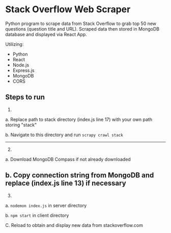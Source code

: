 # Stack Overflow Web Scraper

Python program to scrape data from Stack Overflow to grab top 50 new questions (question title and URL). Scraped data then stored in MongoDB database and displayed via React App. 

Utilizing: 

- Python
- React
- Node.js
- Express.js
- MongoDB
- CORS

## Steps to run

1) 
a. Replace path to stack directory (index.js line 17) with your own path storing "stack"

b. Navigate to this directory and run `scrapy crawl stack`

---
2)
a. Download MongoDB Compass if not already downloaded

b. Copy connection string from MongoDB and replace (index.js line 13) if necessary
---
3)
a. `nodemon index.js` in server directory

b. `npm start` in client directory 

C. Reload to obtain and display new data from stackoverflow.com
